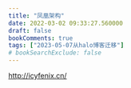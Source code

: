 ```yaml
---
title: "凤凰架构"
date: 2022-03-02 09:33:27.560000
draft: false
bookComments: true
tags: ["2023-05-07从halo博客迁移"]
# bookSearchExclude: false
---
```

http://icyfenix.cn/